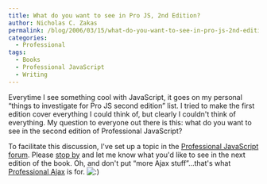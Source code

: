 ```yaml
---
title: What do you want to see in Pro JS, 2nd Edition?
author: Nicholas C. Zakas
permalink: /blog/2006/03/15/what-do-you-want-to-see-in-pro-js-2nd-edition/
categories:
  - Professional
tags:
  - Books
  - Professional JavaScript
  - Writing
---
```

Everytime I see something cool with JavaScript, it goes on my personal &#8220;things to investigate for Pro JS second edition&#8221; list. I tried to make the first edition cover everything I could think of, but clearly I couldn't think of everything. My question to everyone out there is this: what do you want to see in the second edition of Professional JavaScript?

To facilitate this discussion, I've set up a topic in the <a title="Profesional JavaScript for Web Developers Forum" rel="external" href="http://p2p.wrox.com/forum.asp?FORUM_ID=171">Professional JavaScript forum</a>. Please <a title="What do you want to see for 2nd edition??? " rel="external" href="http://p2p.wrox.com/topic.asp?TOPIC_ID=41419">stop by</a> and let me know what you'd like to see in the next edition of the book. Oh, and don't put &#8220;more Ajax stuff&#8221;&#8230;that's what <a title="Professional Ajax" rel="external" href="http://www.amazon.com/exec/obidos/redirect?link_code=ur2&tag=nczonline-20&camp=1789&creative=9325&path=http%3A%2F%2Fwww.amazon.com%2Fgp%2Fproduct%2F0471777781%2F">Professional Ajax</a> is for. <img src="{{site.url}}/blog/wp-includes/images/smilies/icon_smile.gif" alt=":)" class="wp-smiley" />
